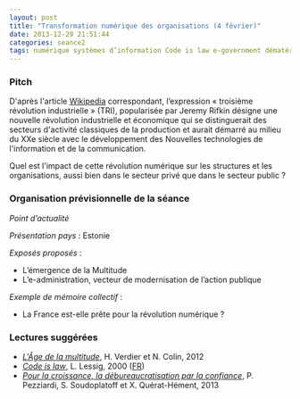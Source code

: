 ```yaml
---
layout: post
title: "Transformation numérique des organisations (4 février)"
date: 2013-12-29 21:51:44
categories: seance2
tags: numérique systèmes d’information Code is law e-government dématérialisation signature électronique réseaux sociaux cloud big data algorithmes données urbanisation secteur public secteur privé
---
```


### Pitch

D'après l'article [Wikipedia][] correspondant, l’expression
«&nbsp;troisième révolution industrielle&nbsp;» (TRI), popularisée
par Jeremy Rifkin désigne une nouvelle révolution industrielle et
économique qui se distinguerait des secteurs d'activité classiques
de la production et aurait démarré au milieu du XXe siècle avec le
développement des Nouvelles technologies de l'information et de la
communication.

Quel est l'impact de cette révolution numérique sur les structures et
les organisations, aussi bien dans le secteur privé que dans le secteur
public ?

### Organisation prévisionnelle de la séance

_Point d’actualité_

_Présentation pays_ : Estonie

_Exposés proposés_ :

- L’émergence de la Multitude
- L’e-administration, vecteur de modernisation de l’action publique

_Exemple de mémoire collectif_ :

- La France est-elle prête pour la révolution numérique ?

### Lectures suggérées

- [*L'Âge de la multitude*][age], H. Verdier et N. Colin, 2012
- [*Code is law*][lessig], L. Lessig, 2000 ([FR][lessigfr])
- [*Pour la croissance, la débureaucratisation par la confiance*][fondapol], P. Pezziardi, S. Soudoplatoff et X. Quérat-Hément, 2013

[Wikipedia]: http://fr.wikipedia.org/wiki/Troisi%C3%A8me_r%C3%A9volution_industrielle
[age]: http://www.amazon.fr/L%C3%A2ge-multitude-Entreprendre-gouverner-r%C3%A9volution/dp/2200277830
[lessig]: http://harvardmagazine.com/2000/01/code-is-law-html
[lessigfr]: http://www.framablog.org/index.php/post/2010/05/22/code-is-law-lessig
[fondapol]: http://www.fondapol.org/etude/internet/pour-la-croissance-la-debureaucratisation-par-la-confiance/
